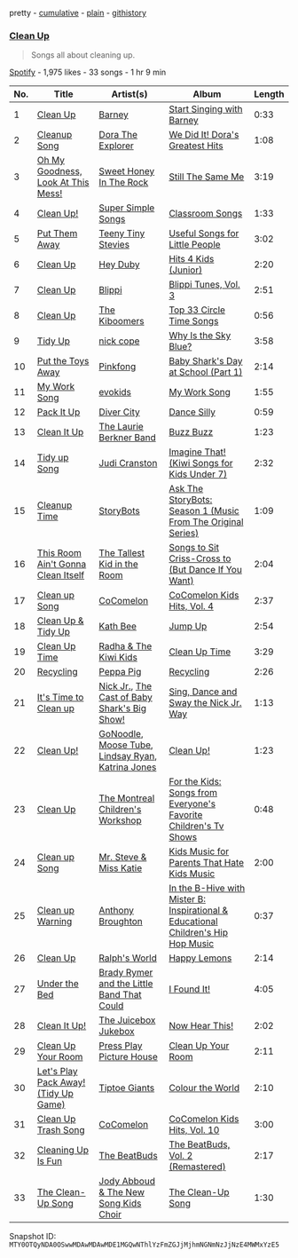 pretty - [cumulative](/playlists/cumulative/37i9dQZF1DXcXIwKA4lGmV.md) - [plain](/playlists/plain/37i9dQZF1DXcXIwKA4lGmV) - [githistory](https://github.githistory.xyz/mackorone/spotify-playlist-archive/blob/main/playlists/plain/37i9dQZF1DXcXIwKA4lGmV)

### [Clean Up](https://open.spotify.com/playlist/37i9dQZF1DXcXIwKA4lGmV)

> Songs all about cleaning up.

[Spotify](https://open.spotify.com/user/spotify) - 1,975 likes - 33 songs - 1 hr 9 min

| No. | Title | Artist(s) | Album | Length |
|---|---|---|---|---|
| 1 | [Clean Up](https://open.spotify.com/track/1D33HYMtMhZ9KvBdgOHZEU) | [Barney](https://open.spotify.com/artist/4rB5wLJLaXdMrXaYsOYLmK) | [Start Singing with Barney](https://open.spotify.com/album/3AxlaORIaUzvFupsxC06yh) | 0:33 |
| 2 | [Cleanup Song](https://open.spotify.com/track/6MDIYpxszXLSjzXSttR83O) | [Dora The Explorer](https://open.spotify.com/artist/4zMssRZ6iG7sJm54RwFozt) | [We Did It! Dora's Greatest Hits](https://open.spotify.com/album/2PsQyBDm80E6A8fypVFRpE) | 1:08 |
| 3 | [Oh My Goodness, Look At This Mess!](https://open.spotify.com/track/0f9SOXX5YZr7NEMIjlIrWl) | [Sweet Honey In The Rock](https://open.spotify.com/artist/3d4KAl1xvEw3akBK6CVCCA) | [Still The Same Me](https://open.spotify.com/album/1i33KQ49Ns9MCvkLHpGOvP) | 3:19 |
| 4 | [Clean Up!](https://open.spotify.com/track/5DmFTIXDKISut46X50RJWX) | [Super Simple Songs](https://open.spotify.com/artist/7CdGfkCRgPhElnqy3HPJ4a) | [Classroom Songs](https://open.spotify.com/album/2Nrljq7rYGd2SvyRplYnfA) | 1:33 |
| 5 | [Put Them Away](https://open.spotify.com/track/76KL8ox8hfLZiNQ8QW6fNh) | [Teeny Tiny Stevies](https://open.spotify.com/artist/6hhqb0X8Jas5jt96Okhjov) | [Useful Songs for Little People](https://open.spotify.com/album/44nDe0SKcKPjGCwY7qSJ7G) | 3:02 |
| 6 | [Clean Up](https://open.spotify.com/track/75gisOvXlUiZPB75G6ppWP) | [Hey Duby](https://open.spotify.com/artist/0WDtuYF2JlOtStg7gKpL02) | [Hits 4 Kids \(Junior\)](https://open.spotify.com/album/4BrZmS5VWV1QaGfKhQQdSO) | 2:20 |
| 7 | [Clean Up](https://open.spotify.com/track/0t1rkqsHhGf4JsZycaeNSs) | [Blippi](https://open.spotify.com/artist/30niqFGUKKUg1horQSgwBn) | [Blippi Tunes, Vol\. 3](https://open.spotify.com/album/4yXRgaXo2hTMr4aRPCL21b) | 2:51 |
| 8 | [Clean Up](https://open.spotify.com/track/65ov783J0qmUZkQqnjEb33) | [The Kiboomers](https://open.spotify.com/artist/1qKLikeNYpQFSsDAjg7HpI) | [Top 33 Circle Time Songs](https://open.spotify.com/album/6NykWbuxKO6ivJajGYbOgW) | 0:56 |
| 9 | [Tidy Up](https://open.spotify.com/track/7rTG4TBax6vBcpbjSdAsLK) | [nick cope](https://open.spotify.com/artist/6RR9MIMTusJiW4XvJRjWRa) | [Why Is the Sky Blue?](https://open.spotify.com/album/2dgAAfKWHxHVuLHRB0NT26) | 3:58 |
| 10 | [Put the Toys Away](https://open.spotify.com/track/2fmkSft6J6RtTdfy31OsYG) | [Pinkfong](https://open.spotify.com/artist/7cTXfwpe9peK0UE1bZyIWZ) | [Baby Shark's Day at School \(Part 1\)](https://open.spotify.com/album/26Q2CWpJelo3TJwSOnl6aE) | 2:14 |
| 11 | [My Work Song](https://open.spotify.com/track/4bWwoFYZUgIuzUe3KKG1y8) | [evokids](https://open.spotify.com/artist/3ZePtNKGeGsrJLCrvHScLO) | [My Work Song](https://open.spotify.com/album/5m0w3zluNs5EnMWpDV2lKJ) | 1:55 |
| 12 | [Pack It Up](https://open.spotify.com/track/5vW3Hf45hQb6x2dkez2G6v) | [Diver City](https://open.spotify.com/artist/7tlC25wkoaK9cCpTF6Ex8k) | [Dance Silly](https://open.spotify.com/album/2tAzTmRwDTTbaLUoO6A6Js) | 0:59 |
| 13 | [Clean It Up](https://open.spotify.com/track/240jwZegpLXJzrxrYMCBuz) | [The Laurie Berkner Band](https://open.spotify.com/artist/6T2pk5T8c4Wi61x1v84sUa) | [Buzz Buzz](https://open.spotify.com/album/2qaGwjEcIgtQ2XgA3jOsaN) | 1:23 |
| 14 | [Tidy up Song](https://open.spotify.com/track/2AwKs2JAHuDBBvpvARB1J1) | [Judi Cranston](https://open.spotify.com/artist/2N2v15qhPA6Hxe3gwCgY0B) | [Imagine That! \(Kiwi Songs for Kids Under 7\)](https://open.spotify.com/album/5oCjNXxxxWFRHySLIgTkBg) | 2:32 |
| 15 | [Cleanup Time](https://open.spotify.com/track/1WM37alvId4gYIFQKeq2bg) | [StoryBots](https://open.spotify.com/artist/6N6lLMxDF4as6slJ878Rgg) | [Ask The StoryBots: Season 1 \(Music From The Original Series\)](https://open.spotify.com/album/1SKApykupjLWWole4UiXoT) | 1:09 |
| 16 | [This Room Ain't Gonna Clean Itself](https://open.spotify.com/track/06WXjbQoDZJCqPWb63QdGp) | [The Tallest Kid in the Room](https://open.spotify.com/artist/6Axqi2CIu4eRt4zFQpdNc5) | [Songs to Sit Criss\-Cross to \(But Dance If You Want\)](https://open.spotify.com/album/5vjCoc8e6lPtnp3VjDgU0t) | 2:04 |
| 17 | [Clean up Song](https://open.spotify.com/track/2GToYdregYT3o89jbo9daC) | [CoComelon](https://open.spotify.com/artist/6SXTTUJxIVwMbc1POrviTr) | [CoComelon Kids Hits, Vol\. 4](https://open.spotify.com/album/202Xrd9Peqjaat9r4sPGxy) | 2:37 |
| 18 | [Clean Up & Tidy Up](https://open.spotify.com/track/1dsAmvY07yqWPgzeVVSJmq) | [Kath Bee](https://open.spotify.com/artist/5pYeD8r1vE9mMyA9qAs7qk) | [Jump Up](https://open.spotify.com/album/5xod1u7UJXKFl9tJHkpxNu) | 2:54 |
| 19 | [Clean Up Time](https://open.spotify.com/track/7GX2IeEpBtCVDUXqMsKcE5) | [Radha & The Kiwi Kids](https://open.spotify.com/artist/6J9Lq9uvCdflqtZU3Ix2yd) | [Clean Up Time](https://open.spotify.com/album/71tt7461lEJ4Fov8P46pB3) | 3:29 |
| 20 | [Recycling](https://open.spotify.com/track/3vYOUyYqpwIl958RlCt89w) | [Peppa Pig](https://open.spotify.com/artist/2gJLanGIV9JqQuKBCWy9ZG) | [Recycling](https://open.spotify.com/album/3wcWxPHc9NKV7JIqkDWczI) | 2:26 |
| 21 | [It's Time to Clean up](https://open.spotify.com/track/72HZ1fDce0xUx5D1Fdviw9) | [Nick Jr.](https://open.spotify.com/artist/2hMLlEmFVPTsBh803qCfoC), [The Cast of Baby Shark's Big Show!](https://open.spotify.com/artist/7KN7ALlwbMsCCmwFilRzty) | [Sing, Dance and Sway the Nick Jr\. Way](https://open.spotify.com/album/3uv14cpSLyXwy5xS7YKR6a) | 1:13 |
| 22 | [Clean Up!](https://open.spotify.com/track/4ei0HMUjDQT7n5UCJbI7PI) | [GoNoodle](https://open.spotify.com/artist/13QcQR3aMDTgC8jdNqSx4f), [Moose Tube](https://open.spotify.com/artist/1OPaMKFqNqlj4VKjPPMIOa), [Lindsay Ryan](https://open.spotify.com/artist/1KZteRtFzCRWyfRdDKQl6v), [Katrina Jones](https://open.spotify.com/artist/6DjI6iXS7M0EOnq5WvcYLp) | [Clean Up!](https://open.spotify.com/album/5KeNemUAU29lWGFxvE3Zfl) | 1:23 |
| 23 | [Clean Up](https://open.spotify.com/track/6YB26Hh9zYELVR01LSQpMA) | [The Montreal Children's Workshop](https://open.spotify.com/artist/0NAOoExRWvbLIrFuPzMz5x) | [For the Kids: Songs from Everyone's Favorite Children's Tv Shows](https://open.spotify.com/album/6g3KoJWI0A8rnytReVE39W) | 0:48 |
| 24 | [Clean up Song](https://open.spotify.com/track/4poJ5V6adwEGLNHEGjm0on) | [Mr\. Steve & Miss Katie](https://open.spotify.com/artist/4KCLjct1NNmK35Kp7DAL0N) | [Kids Music for Parents That Hate Kids Music](https://open.spotify.com/album/6NedhQWczdPHRiFT3TBV4X) | 2:00 |
| 25 | [Clean up Warning](https://open.spotify.com/track/2ey5dbkgSZVtdX5sJS7B16) | [Anthony Broughton](https://open.spotify.com/artist/7Dkbc3C9t6HSSwZ08CbuIb) | [In the B\-Hive with Mister B: Inspirational & Educational Children's Hip Hop Music](https://open.spotify.com/album/4zReCC2vlgsRaUWbLzkb3R) | 0:37 |
| 26 | [Clean Up](https://open.spotify.com/track/3SL6K3A1lXg2p3PDYkKjyA) | [Ralph's World](https://open.spotify.com/artist/4qIIexaFmYNueu5mnSQnzU) | [Happy Lemons](https://open.spotify.com/album/3BxUa5Rt3dtxwBY4tDhQz3) | 2:14 |
| 27 | [Under the Bed](https://open.spotify.com/track/7JiMJTS474AbTv1x9Cfn6p) | [Brady Rymer and the Little Band That Could](https://open.spotify.com/artist/2q0R0ObitsBJIp1sMtfHz6) | [I Found It!](https://open.spotify.com/album/10h2NbahLm1oQlkFaqt2m1) | 4:05 |
| 28 | [Clean It Up!](https://open.spotify.com/track/1MQtc9JALkjXqOafjdeJnJ) | [The Juicebox Jukebox](https://open.spotify.com/artist/5E97AmvYFM4aGWCOtJkzYH) | [Now Hear This!](https://open.spotify.com/album/2cYNQhLqOi3bjGUqhfu34q) | 2:02 |
| 29 | [Clean Up Your Room](https://open.spotify.com/track/5p3QRQTza7Tu3I2KxEYYeP) | [Press Play Picture House](https://open.spotify.com/artist/3kkuBZw9vZG5rsZkEvyGhS) | [Clean Up Your Room](https://open.spotify.com/album/17CeLbSIgFMMycpcgFtGuX) | 2:11 |
| 30 | [Let's Play Pack Away! \(Tidy Up Game\)](https://open.spotify.com/track/05vmTdz8fo6yVcb9gIRmXU) | [Tiptoe Giants](https://open.spotify.com/artist/7MBs915vZuGiDTEl9GKApR) | [Colour the World](https://open.spotify.com/album/56M2NxnFNjYbFC5NTiHPmb) | 2:10 |
| 31 | [Clean Up Trash Song](https://open.spotify.com/track/0CUND8t73n7O27uhiKEVWS) | [CoComelon](https://open.spotify.com/artist/6SXTTUJxIVwMbc1POrviTr) | [CoComelon Kids Hits, Vol\. 10](https://open.spotify.com/album/6K7fcWjYUMPRnew4XiXW8D) | 3:00 |
| 32 | [Cleaning Up Is Fun](https://open.spotify.com/track/3FvjTQN8pgwcXRHlywrSET) | [The BeatBuds](https://open.spotify.com/artist/7p1Lnq4QqQko93rJbaerql) | [The BeatBuds, Vol\. 2 \(Remastered\)](https://open.spotify.com/album/5j3GHHRBYeVKht6078KwoL) | 2:17 |
| 33 | [The Clean\-Up Song](https://open.spotify.com/track/41ROjX8HcFz3LVLMkIzzQJ) | [Jody Abboud & The New Song Kids Choir](https://open.spotify.com/artist/2VmyOyiSWOcoTzn78iGo6c) | [The Clean\-Up Song](https://open.spotify.com/album/6JzKt88LOjhyqUVnIx5V2S) | 1:30 |

Snapshot ID: `MTY0OTQyNDA0OSwwMDAwMDAwMDE1MGQwNThlYzFmZGJjMjhmNGNmNzJjNzE4MWMxYzE5`
